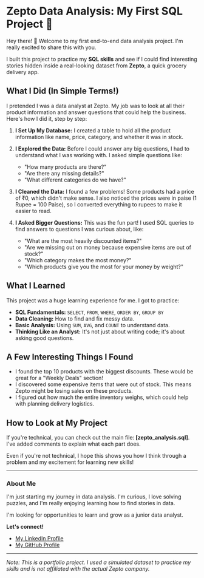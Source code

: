 # Zepto Data Analysis: My First SQL Project 🎉

Hey there! 👋 Welcome to my first end-to-end data analysis project. I'm really excited to share this with you.

I built this project to practice my **SQL skills** and see if I could find interesting stories hidden inside a real-looking dataset from **Zepto**, a quick grocery delivery app.

## What I Did (In Simple Terms!)

I pretended I was a data analyst at Zepto. My job was to look at all their product information and answer questions that could help the business. Here's how I did it, step by step:

1.  **I Set Up My Database:** I created a table to hold all the product information like name, price, category, and whether it was in stock.

2.  **I Explored the Data:** Before I could answer any big questions, I had to understand what I was working with. I asked simple questions like:
    *   "How many products are there?"
    *   "Are there any missing details?"
    *   "What different categories do we have?"

3.  **I Cleaned the Data:** I found a few problems! Some products had a price of ₹0, which didn't make sense. I also noticed the prices were in paise (1 Rupee = 100 Paise), so I converted everything to rupees to make it easier to read.

4.  **I Asked Bigger Questions:** This was the fun part! I used SQL queries to find answers to questions I was curious about, like:
    *   "What are the most heavily discounted items?"
    *   "Are we missing out on money because expensive items are out of stock?"
    *   "Which category makes the most money?"
    *   "Which products give you the most for your money by weight?"

## What I Learned

This project was a huge learning experience for me. I got to practice:

*   **SQL Fundamentals:** `SELECT`, `FROM`, `WHERE`, `ORDER BY`, `GROUP BY`
*   **Data Cleaning:** How to find and fix messy data.
*   **Basic Analysis:** Using `SUM`, `AVG`, and `COUNT` to understand data.
*   **Thinking Like an Analyst:** It's not just about writing code; it's about asking good questions.

## A Few Interesting Things I Found

*   I found the top 10 products with the biggest discounts. These would be great for a "Weekly Deals" section!
*   I discovered some expensive items that were out of stock. This means Zepto might be losing sales on these products.
*   I figured out how much the entire inventory weighs, which could help with planning delivery logistics.

## How to Look at My Project

If you're technical, you can check out the main file: **[zepto_analysis.sql]**. I've added comments to explain what each part does.

Even if you're not technical, I hope this shows you how I think through a problem and my excitement for learning new skills!

---

### About Me

I'm just starting my journey in data analysis. I'm curious, I love solving puzzles, and I'm really enjoying learning how to find stories in data.

I'm looking for opportunities to learn and grow as a junior data analyst.

**Let's connect!**
*   [My LinkedIn Profile](https://www.linkedin.com/in/seema-kumari-375763308/)
*   [My GitHub Profile](https://github.com/Seema1200)

---

*Note: This is a portfolio project. I used a simulated dataset to practice my skills and is not affiliated with the actual Zepto company.*

